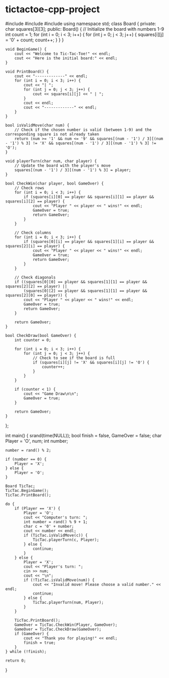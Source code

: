 # tictactoe-cpp-project
#include <iostream>
#include <cstdlib>
#include <ctime>
using namespace std;
class Board {
private:
    char squares[3][3];
public:
    Board() {
        // Initialize the board with numbers 1-9
        int count = 1;
        for (int i = 0; i < 3; i++) {
            for (int j = 0; j < 3; j++) {
                squares[i][j] = '0' + count;
                count++;
            }
        }
    }

    void BeginGame() {
        cout << "Welcome to Tic-Tac-Toe!" << endl;
        cout << "Here is the initial board:" << endl;
    }

    void PrintBoard() {
        cout << "-------------" << endl;
        for (int i = 0; i < 3; i++) {
            cout << "| ";
            for (int j = 0; j < 3; j++) {
                cout << squares[i][j] << " | ";
            }
            cout << endl;
            cout << "-------------" << endl;
        }
    }

    bool isValidMove(char num) {
        // Check if the chosen number is valid (between 1-9) and the corresponding square is not already taken
        return (num >= '1' && num <= '9' && squares[(num - '1') / 3][(num - '1') % 3] != 'X' && squares[(num - '1') / 3][(num - '1') % 3] != 'O');
    }

    void playerTurn(char num, char player) {
        // Update the board with the player's move
        squares[(num - '1') / 3][(num - '1') % 3] = player;
    }

    bool CheckWin(char player, bool GameOver) {
        // Check rows
        for (int i = 0; i < 3; i++) {
            if (squares[i][0] == player && squares[i][1] == player && squares[i][2] == player) {
                cout << "Player " << player << " wins!" << endl;
                GameOver = true;
                return GameOver;
            }
        }

        // Check columns
        for (int i = 0; i < 3; i++) {
            if (squares[0][i] == player && squares[1][i] == player && squares[2][i] == player) {
                cout << "Player " << player << " wins!" << endl;
                GameOver = true;
                return GameOver;
            }
        }

        // Check diagonals
        if ((squares[0][0] == player && squares[1][1] == player && squares[2][2] == player) ||
            (squares[0][2] == player && squares[1][1] == player && squares[2][0] == player)) {
            cout << "Player " << player << " wins!" << endl;
            GameOver = true;
            return GameOver;
        }

        return GameOver;
    }

    bool CheckDraw(bool GameOver) {
        int counter = 0;

        for (int i = 0; i < 3; i++) {
            for (int j = 0; j < 3; j++) {
                // Check to see if the board is full
                if (squares[i][j] != 'X' && squares[i][j] != 'O') {
                    counter++;
                }
            }
        }
        
        if (counter < 1) {
            cout << "Game Draw\n\n";
            GameOver = true;
        }
        
        return GameOver;
    }
};

int main() {
    srand(time(NULL));
    bool finish = false, GameOver = false;
    char Player = 'O', num;
    int number;

    number = rand() % 2;
    
    if (number == 0) {
        Player = 'X';
    } else {
        Player = 'O';
    }
    
    Board TicTac;
    TicTac.BeginGame();
    TicTac.PrintBoard();
    
    do {
        if (Player == 'X') {
            Player = 'O';
            cout << "Computer's turn: ";
            int number = rand() % 9 + 1;
            char c = '0' + number;
            cout << number << endl;
            if (TicTac.isValidMove(c)) {
                TicTac.playerTurn(c, Player);
            } else {
                continue;
            }
        } else {
            Player = 'X';
            cout << "Player's turn: ";
            cin >> num;
            cout << "\n";
            if (!TicTac.isValidMove(num)) {
                cout << "Invalid move! Please choose a valid number." << endl;
                continue;
            } else {
                TicTac.playerTurn(num, Player);
            }
        }

        TicTac.PrintBoard();
        GameOver = TicTac.CheckWin(Player, GameOver);
        GameOver = TicTac.CheckDraw(GameOver);
        if (GameOver) {
            cout << "Thank you for playing!" << endl;
            finish = true;
        }
    } while (!finish);

    return 0;
}
